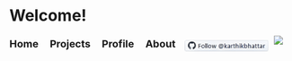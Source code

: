 
# Welcome!

<head>
    <div id="nav">
        <a href="https://github.com/KarthikBhattar/KarthikBhattar.github.io">
            <img src="https://www.freeiconspng.com/uploads/github-circle-mascot-git-icon-6.png" style="margin-bottom: 10px; width: 33px; float: right"/>
        </a>
        <p style="float: left; font-weight: bold; margin-top: 4px; font-size: 18px;">
            <a>Home</a>
            <a style="margin-left: 16px;">Projects</a>
            <a style="margin-left: 16px;">Profile</a>
            <a style="margin-left: 16px;">About</a>
        </p>
        <a class="github-button" style="margin-left: 16px;" href="https://github.com/KarthikBhattar"><img src="https://github.com/KarthikBhattar/cdn/blob/main/follow.png?raw=true" style="width: 150px; margin-top: 8px;"/></a>
    </div>
</head>


